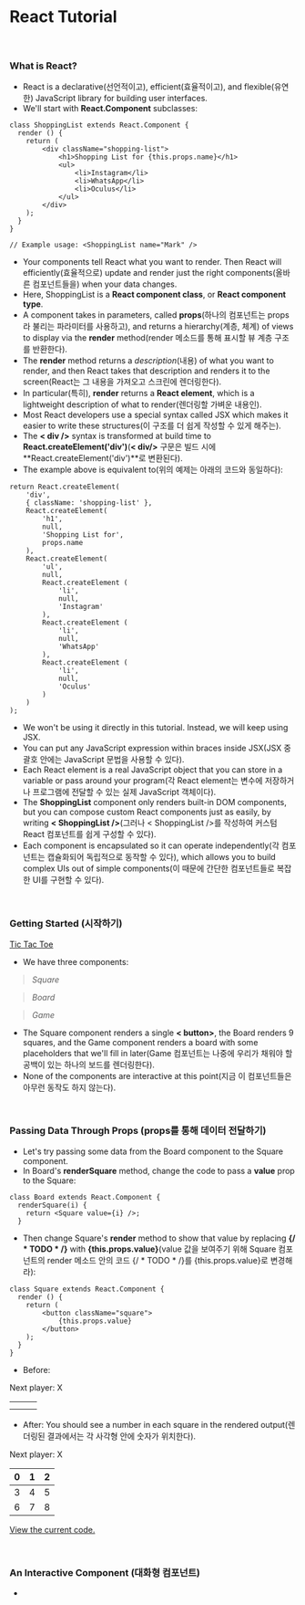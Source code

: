 # React Tutorial

<br>

### What is React?

- React is a declarative(선언적이고), efficient(효율적이고), and flexible(유연한) JavaScript library for building user interfaces.
- We'll start with **React.Component** subclasses:

```react
class ShoppingList extends React.Component {
  render () {
    return (
    	<div className="shopping-list">
      		<h1>Shopping List for {this.props.name}</h1>
        	<ul>
        		<li>Instagram</li>
              	<li>WhatsApp</li>
              	<li>Oculus</li>
        	</ul>
      	</div>
    );
  }
}

// Example usage: <ShoppingList name="Mark" />
```



- Your components tell React what you want to render. Then React will efficiently(효율적으로) update and render just the right components(올바른 컴포넌트들을) when your data changes.
- Here, ShoppingList is a **React component class**, or **React component type**.
- A component takes in parameters, called **props**(하나의 컴포넌트는 props라 불리는 파라미터를 사용하고), and returns a hierarchy(계층, 체계) of views to display via the **render** method(render 메소드를 통해 표시할 뷰 계층 구조를 반환한다).
- The **render** method returns a *description*(내용) of what you want to render, and then React takes that description and renders it to the screen(React는 그 내용을 가져오고 스크린에 렌더링한다).
- In particular(특히), **render** returns a **React element**, which is a lightweight description of what to render(렌더링할 가벼운 내용인).
- Most React developers use a special syntax called JSX which makes it easier to write these structures(이 구조를 더 쉽게 작성할 수 있게 해주는).
- The **< div />** syntax is transformed at build time to **React.createElement('div')**(**< div/>** 구문은 빌드 시에 **React.createElement('div')**로 변환된다).
- The example above is equivalent to(위의 예제는 아래의 코드와 동일하다):

```react
return React.createElement(
	'div',
	{ className: 'shopping-list' },
	React.createElement(
		'h1',
		null,
		'Shopping List for',
		props.name
	),
	React.createElement(
		'ul',
		null,
		React.createElement (
			'li',
			null,
			'Instagram'
		),
		React.createElement (
			'li',
			null,
			'WhatsApp'
		),
		React.createElement (
			'li',
			null,
			'Oculus'
		)
  	)
);                           
```

- We won't be using it directly in this tutorial. Instead, we will keep using JSX.
- You can put any JavaScript expression within braces inside JSX(JSX 중괄호 안에는 JavaScript 문법을 사용할 수 있다).
- Each React element is a real JavaScript object that you can store in a variable or pass around your program(각 React element는 변수에 저장하거나 프로그램에 전달할 수 있는 실제 JavaScript 객체이다).
- The **ShoppingList** component only renders built-in DOM components, but you can compose custom React components just as easily, by writing **< ShoppingList />**(그러나 < ShoppingList />를 작성하여 커스텀 React 컴포넌트를 쉽게 구성할 수 있다).
- Each component is encapsulated so it can operate independently(각 컴포넌트는 캡슐화되어 독립적으로 동작할 수 있다), which allows you to build complex UIs out of simple components(이 때문에 간단한 컴포넌트들로 복잡한 UI를 구현할 수 있다).

<br>

### Getting Started (시작하기)

[Tic Tac Toe](https://codepen.io/gaearon/pen/oWWQNa?editors=0010)

- We have three components:

> *Square*

> *Board*

> *Game*

- The Square component renders a single **< button>**, the Board renders 9 squares, and the Game component renders a board with some placeholders that we'll fill in later(Game 컴포넌트는 나중에 우리가 채워야 할 공백이 있는 하나의 보드를 렌더링한다).
- None of the components are interactive at this point(지금 이 컴포넌트들은 아무런 동작도 하지 않는다).

<br>

### Passing Data Through Props (props를 통해 데이터 전달하기)

- Let's try passing some data from the Board component to the Square component.
- In Board's **renderSquare** method, change the code to pass a **value** prop to the Square:

```react
class Board extends React.Component {
  renderSquare(i) {
    return <Square value={i} />;
  }
```

- Then change Square's **render** method to show that value by replacing **{/ * TODO * /}** with **{this.props.value}**(value 값을 보여주기 위해 Square 컴포넌트의 render 메소드 안의 코드 {/ * TODO * /}를 {this.props.value}로 변경해라):

```react
class Square extends React.Component {
  render () {
    return (
    	<button className="square">
      		{this.props.value}
      	</button>
    );
  }
}
```

- Before:

Next player: X

|      |      |      |
| :--: | :--: | :--: |
|      |      |      |
|      |      |      |

- After:  You should see a number in each square in the rendered output(렌더링된 결과에서는 각 사각형 안에 숫자가 위치한다).

Next player: X

|  0   |  1   |  2   |
| :--: | :--: | :--: |
|  3   |  4   |  5   |
|  6   |  7   |  8   |

[View the current code.](https://codepen.io/gaearon/pen/aWWQOG?editors=0010)

<br>

### An Interactive Component (대화형 컴포넌트)

- ​